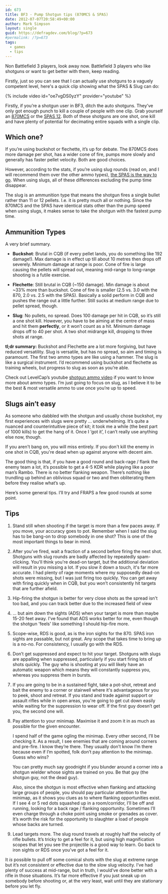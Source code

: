 ```yaml
---
id: 673
title: BF3 - Pump Shotgun tips (870MCS & SPAS)
date: 2012-07-07T20:58:49+00:00
author: Mark Simpson
layout: single
guid: https://defragdev.com/blog/?p=673
#permalink: /?p=673
tags:
  - games
  - tips
---
```

Non Battlefield 3 players, look away now. Battlefield 3 players who like shotguns or want to get better with them, keep reading.

Firstly, just so you can see that I can actually use shotguns to a vaguely competent level, here's a quick clip showing what the SPAS & Slug can do:

{% include video id="oe7vgDS0yzY" provider="youtube" %}

Firstly, if you’re a shotgun user in BF3, ditch the auto shotguns. They’ve only got enough punch to kill a couple of people with one clip. Grab yourself an [870MCS](http://battlefield.wikia.com/wiki/870MCS) or the [SPAS 12](http://battlefield.wikia.com/wiki/SPAS-12). Both of these shotguns are one shot, one kill and have plenty of potential for decimating entire squads with a single clip.

## Which one?

If you’re using buckshot or flechette, it’s up for debate. The 870MCS does more damage per shot, has a wider cone of fire, pumps more slowly and generally has faster pellet velocity. Both are good choices.

However, according to the stats, if you’re using slug rounds (read on, and I will recommend them over the other ammo types), [the SPAS is the way to go](http://symthic.com/charts.php?class=7&sort=Class&adsc=ASC&attc=None). When using slugs, all of these differences excluding the pump time disappear.

The slug is an ammunition type that means the shotgun fires a single bullet rather than 11 or 12 pellets. I.e. it is pretty much all or nothing. Since the 870MCS and the SPAS have identical stats other than the pump speed when using slugs, it makes sense to take the shotgun with the fastest pump time.

## Ammunition Types

A very brief summary.

- **Buckshot**: Brutal in CQB (if every pellet lands, you do something like 192 damage!). Max damage is in effect up till about 10 metres then drops off severely. Minimum damage at range is poor. Cone of fire is large causing the pellets will spread out, meaning mid-range to long-range shooting is a futile exercise.

- **Flechette**: Still brutal in CQB (~150 damage). Min damage is about ~33% more than buckshot. Cone of fire is smaller (2.5 vs. 3.0 with the 870, 2.0 vs. 2.5 with the SPAS). Basically a solid perform in CQB and pushes the range out a little further. Still sucks at medium range due to pellet spread, though.

- **Slug**: No pullets, no spread. Does 100 damage per hit in CQB, so it’s still a one shot kill. However, you have to be aiming at the centre of mass and hit them **perfectly**, or it won’t count as a hit. Minimum damage drops off to 40 per shot. A two shot midrange kill, dropping to three shots at range.

**tl;dr summary:**
Buckshot and Flechette are a lot more forgiving, but have reduced versatility. Slug is versatile, but has no spread, so aim and timing is paramount. The first two ammo types are like using a hammer. The slug is like a surgical instrument. I’d recommend using buckshot and flechette as training wheels, but progress to slug as soon as you’re able.

Check out LevelCap’s youtube [shotgun ammo video](http://www.youtube.com/watch?v=0amPLAAnjIg&feature=g-u-u) if you want to know more about ammo types. I’m just going to focus on slug, as I believe it to be the best & most versatile ammo to use once you’re up to speed.

## Slugs ain’t easy

As someone who dabbled with the shotgun and usually chose buckshot, my first experiences with slugs were pretty ... underwhelming. It’s quite a nuanced and counterintuitive piece of kit; it took me a while (the best part of 1000 kills) to get the hang of it. Once I ‘got it’, I can’t really use anything else now, though.

If you aren't bang on, you will miss entirely. If you don't kill the enemy in one shot in CQB, you're dead when up against anyone with decent aim.

The good thing is that, if you have a good round and back-rage / flank the enemy team a lot, it’s possible to get a 4-5 KDR while playing like a poor man’s Rambo. There is no better flanking weapon. There’s nothing like trundling up behind an oblivious squad or two and then obliterating them before they realise what’s up.

Here’s some general tips. I’ll try and FRAPS a few good rounds at some point.

## Tips

1. Stand still when shooting if the target is more than a few paces away. If you move, your accuracy goes to pot. Remember when I said the slug has to be bang-on to drop somebody in one shot? This is one of the most important things to bear in mind.

1. After you’ve fired, wait a fraction of a second before firing the next shot. Shotguns with slug rounds are badly affected by repeatedly spam-clicking. You'll think you're dead-on target, but the additional deviation will result in you missing a lot. If you slow it down a touch, it's far more accurate. I had plenty of rage moments where my supposedly dead-on shots were missing, but I was just firing too quickly. You can get away with firing quickly when in CQB, but you won’t consistently hit targets that are further afield.

1. Hip-firing the shotgun is better for very close shots as the spread isn't too bad, and you can track better due to the increased field of view

1. ... but aim down the sights (ADS) when your target is more than maybe 15-20 feet away. I've found that ADS works better for me, even though the shotgun 'feels' like something I should hip-fire more.

1. Scope-wise, RDS is good, as is the iron sights for the 870. SPAS iron sights are passable, but not great. Any scope that takes time to bring up is a no-no. For consistency, I usually go with the RDS.

1. Don’t get suppressed and expect to hit your target. Shotguns with slugs are appalling when suppressed, particularly if you start firing lots of shots quickly. The guy who is shooting at you will likely have an automatic weapon which means they will constantly suppress you, whereas you suppress them in bursts.

1. If you are going to be in a sustained fight, take a pot-shot, retreat and bait the enemy to a corner or stairwell where it's advantageous for you to peek, shoot and retreat. If you stand and trade against support or assault rifles while in open areas, you're going to get cut down easily while waiting for the suppression to wear off. If the first guy doesn’t get you, the second one will.

1. Pay attention to your minimap. Maximise it and zoom it in as much as possible for the given encounter.

   I spend half of the game ogling the minimap. Every other second, I’ll be checking it. As a result, I see enemies that are coming around corners and pre-fire. I know they’re there. They usually don’t know I’m there because even if I’m spotted, folk don’t pay attention to the minimap. Guess who wins?

   You can pretty much say goodnight if you blunder around a corner into a shotgun wielder whose sights are trained on you. Be that guy (the shotgun guy, not the dead guy).

   Also, since the shotgun is most effective when flanking and attacking large groups of people, you should pay particular attention to the minimap, as it shows you clues as to where flanking opportunities exist. If I see 4 or 5 red dots squashed up in a room/corridor, I’ll be off and running, looking for a back rage / flanking opportunity. Sometimes I’ll even charge through a choke point using smoke or grenades as cover. It’s worth the risk for the opportunity to slaughter a load of people whose backs are turned.

1. Lead targets more. The slug round travels at roughly half the velocity of rifle bullets. It’s tricky to get a feel for it, but using high magnification scopes that let you see the projectile is a good way to learn. Go back to iron sights or RDS once you’ve got a feel for it.

It _is_ possible to pull off some comical shots with the slug at extreme range but it’s not consistent or effective due to the slow slug velocity. I’ve had plenty of success at mid-range, but in truth, I would’ve done better with a rifle in those situations. It’s far more effective if you just sneak up on somebody before shooting or, at the very least, wait until they are stationary before you let fly.